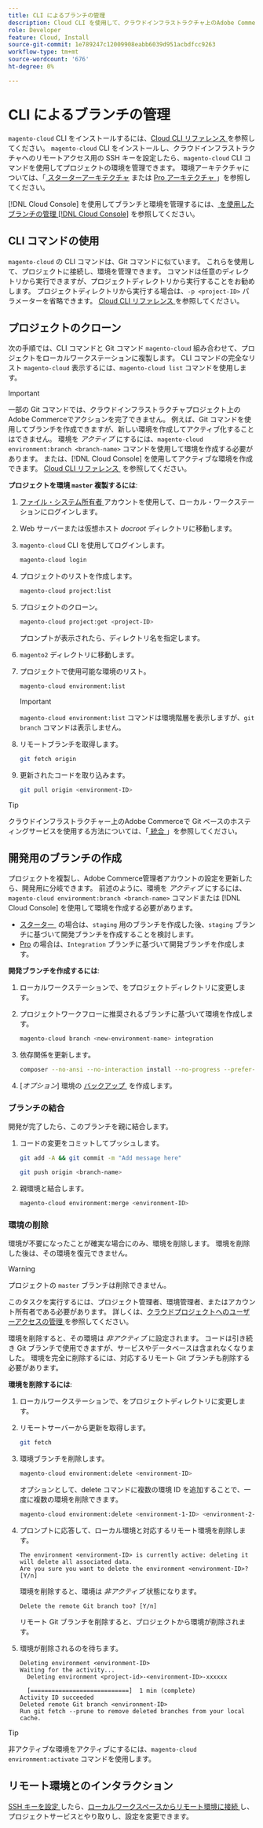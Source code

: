 ```yaml
---
title: CLI によるブランチの管理
description: Cloud CLI を使用して、クラウドインフラストラクチャ上のAdobe Commerceの環境ブランチを管理する方法について説明します。
role: Developer
feature: Cloud, Install
source-git-commit: 1e789247c12009908eabb6039d951acbdfcc9263
workflow-type: tm+mt
source-wordcount: '676'
ht-degree: 0%

---
```


# CLI によるブランチの管理

`magento-cloud` CLI をインストールするには、[Cloud CLI リファレンス &#x200B;](../dev-tools/cloud-cli-overview.md) を参照してください。 `magento-cloud` CLI をインストールし、クラウドインフラストラクチャへのリモートアクセス用の SSH キーを設定したら、`magento-cloud` CLI コマンドを使用してプロジェクトの環境を管理できます。 環境アーキテクチャについては、「[&#x200B; スターターアーキテクチャ &#x200B;](../architecture/starter-architecture.md) または [Pro アーキテクチャ &#x200B;](../architecture/pro-architecture.md)」を参照してください。

[!DNL Cloud Console] を使用してブランチと環境を管理するには、[&#x200B; を使用したブランチの管理  [!DNL Cloud Console]](../project/console-branches.md) を参照してください。

## CLI コマンドの使用

`magento-cloud` の CLI コマンドは、Git コマンドに似ています。 これらを使用して、プロジェクトに接続し、環境を管理できます。 コマンドは任意のディレクトリから実行できますが、プロジェクトディレクトリから実行することをお勧めします。 プロジェクトディレクトリから実行する場合は、`-p <project-ID>` パラメーターを省略できます。 [Cloud CLI リファレンス &#x200B;](../dev-tools/cloud-cli-overview.md) を参照してください。

## プロジェクトのクローン

次の手順では、CLI コマンドと Git コマンド `magento-cloud` 組み合わせて、プロジェクトをローカルワークステーションに複製します。 CLI コマンドの完全なリスト `magento-cloud` 表示するには、`magento-cloud list` コマンドを使用します。

>[!IMPORTANT]
>
>一部の Git コマンドでは、クラウドインフラストラクチャプロジェクト上のAdobe Commerceでアクションを完了できません。 例えば、Git コマンドを使用してブランチを作成できますが、新しい環境を作成してアクティブ化することはできません。 環境を _アクティブ_ にするには、`magento-cloud environment:branch <branch-name>` コマンドを使用して環境を作成する必要があります。 または、[!DNL Cloud Console] を使用してアクティブな環境を作成できます。 [Cloud CLI リファレンス &#x200B;](../dev-tools/cloud-cli-overview.md#git-commands) を参照してください。

**プロジェクトを環境 `master` 複製するには**:

1. [&#x200B; ファイル・システム所有者 &#x200B;](https://experienceleague.adobe.com/docs/commerce-operations/installation-guide/prerequisites/file-system/configure-permissions.html?lang=ja) アカウントを使用して、ローカル・ワークステーションにログインします。

1. Web サーバーまたは仮想ホスト _docroot_ ディレクトリに移動します。

1. `magento-cloud` CLI を使用してログインします。

   ```bash
   magento-cloud login
   ```

1. プロジェクトのリストを作成します。

   ```bash
   magento-cloud project:list
   ```

1. プロジェクトのクローン。

   ```bash
   magento-cloud project:get <project-ID>
   ```

   プロンプトが表示されたら、ディレクトリ名を指定します。

1. `magento2` ディレクトリに移動します。

1. プロジェクトで使用可能な環境のリスト。

   ```bash
   magento-cloud environment:list
   ```

   >[!IMPORTANT]
   >
   >`magento-cloud environment:list` コマンドは環境階層を表示しますが、`git branch` コマンドは表示しません。

1. リモートブランチを取得します。

   ```bash
   git fetch origin
   ```

1. 更新されたコードを取り込みます。

   ```bash
   git pull origin <environment-ID>
   ```

>[!TIP]
>
>クラウドインフラストラクチャー上のAdobe Commerceで Git ベースのホスティングサービスを使用する方法については、「[&#x200B; 統合 &#x200B;](../integrations/overview.md)」を参照してください。

## 開発用のブランチの作成

プロジェクトを複製し、Adobe Commerce管理者アカウントの設定を更新したら、開発用に分岐できます。 前述のように、環境を _アクティブ_ にするには、`magento-cloud environment:branch <branch-name>` コマンドまたは [!DNL Cloud Console] を使用して環境を作成する必要があります。

- [&#x200B; スターター &#x200B;](../architecture/starter-develop-deploy-workflow.md#clone-and-branch) の場合は、`staging` 用のブランチを作成した後、`staging` ブランチに基づいて開発ブランチを作成することを検討します。
- [Pro](../architecture/pro-develop-deploy-workflow.md#development-workflow) の場合は、`Integration` ブランチに基づいて開発ブランチを作成します。

**開発ブランチを作成するには**:

1. ローカルワークステーションで、をプロジェクトディレクトリに変更します。

1. プロジェクトワークフローに推奨されるブランチに基づいて環境を作成します。

   ```bash
   magento-cloud branch <new-environment-name> integration
   ```

1. 依存関係を更新します。

   ```bash
   composer --no-ansi --no-interaction install --no-progress --prefer-dist --optimize-autoloader
   ```

1. [_オプション_] 環境の [&#x200B; バックアップ &#x200B;](../storage/snapshots.md) を作成します。

### ブランチの結合

開発が完了したら、このブランチを親に結合します。

1. コードの変更をコミットしてプッシュします。

   ```bash
   git add -A && git commit -m "Add message here"
   ```

   ```bash
   git push origin <branch-name>
   ```

1. 親環境と結合します。

   ```bash
   magento-cloud environment:merge <environment-ID>
   ```

### 環境の削除

環境が不要になったことが確実な場合にのみ、環境を削除します。 環境を削除した後は、その環境を復元できません。

>[!WARNING]
>
>プロジェクトの `master` ブランチは削除できません。

このタスクを実行するには、プロジェクト管理者、環境管理者、またはアカウント所有者である必要があります。 詳しくは、[&#x200B; クラウドプロジェクトへのユーザーアクセスの管理 &#x200B;](../project/user-access.md) を参照してください。

環境を削除すると、その環境は _非アクティブ_ に設定されます。 コードは引き続き Git ブランチで使用できますが、サービスやデータベースは含まれなくなりました。 環境を完全に削除するには、対応するリモート Git ブランチも削除する必要があります。

**環境を削除するには**:

1. ローカルワークステーションで、をプロジェクトディレクトリに変更します。

1. リモートサーバーから更新を取得します。

   ```bash
   git fetch
   ```

1. 環境ブランチを削除します。

   ```bash
   magento-cloud environment:delete <environment-ID>
   ```

   オプションとして、delete コマンドに複数の環境 ID を追加することで、一度に複数の環境を削除できます。

   ```bash
   magento-cloud environment:delete <environment-1-ID> <environment-2-ID>
   ```

1. プロンプトに応答して、ローカル環境と対応するリモート環境を削除します。

   ```
   The environment <environment-ID> is currently active: deleting it will delete all associated data.
   Are you sure you want to delete the environment <environment-ID>? [Y/n]
   ```

   環境を削除すると、環境は _非アクティブ_ 状態になります。

   ```
   Delete the remote Git branch too? [Y/n]
   ```

   リモート Git ブランチを削除すると、プロジェクトから環境が削除されます。

1. 環境が削除されるのを待ちます。

   ```
   Deleting environment <environment-ID>
   Waiting for the activity...
     Deleting environment <project-id>-<environment-ID>-xxxxxx
   
     [============================]  1 min (complete)
   Activity ID succeeded
   Deleted remote Git branch <environment-ID>
   Run git fetch --prune to remove deleted branches from your local cache.
   ```

>[!TIP]
>
>非アクティブな環境をアクティブにするには、`magento-cloud environment:activate` コマンドを使用します。

## リモート環境とのインタラクション

[SSH キーを設定 &#x200B;](../development/secure-connections.md) したら、[&#x200B; ローカルワークスペースからリモート環境に接続 &#x200B;](../development/secure-connections.md#connect-to-a-remote-environment) し、プロジェクトサービスとやり取りし、設定を変更できます。

